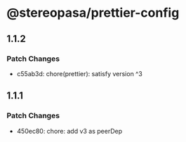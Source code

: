 # @stereopasa/prettier-config

## 1.1.2

### Patch Changes

- c55ab3d: chore(prettier): satisfy version ^3

## 1.1.1

### Patch Changes

- 450ec80: chore: add v3 as peerDep
